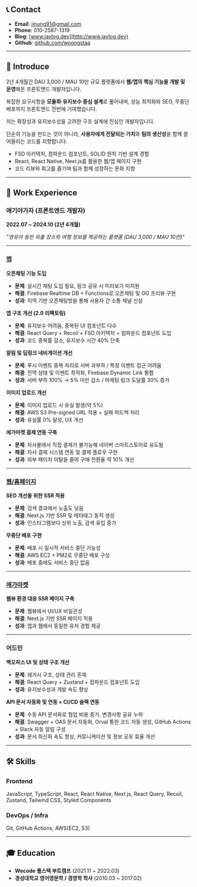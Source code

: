 ## 📞 Contact

- **Email**: [jinung91@gmail.com](mailto:jinung91@gmail.com)
- **Phone**: 010-2587-1319
- **Blog**: [www.jaylog.dev](http://www.jaylog.dev)
- **Github**: [github.com/woongstaa](http://github.com/woongstaa)

---

## 👋 Introduce

2년 4개월간 DAU 3,000 / MAU 10만 규모 플랫폼에서 **웹/앱의 핵심 기능을 개발 및 운영**해온 프론트엔드 개발자입니다.

복잡한 요구사항을 **모듈화·유지보수 중심 설계**로 풀어내며, 성능 최적화와 SEO, 무중단 배포까지 프론트엔드 전반에 기여했습니다.

저는 확장성과 유지보수성을 고려한 구조 설계에 진심인 개발자입니다.

단순히 기능을 만드는 것이 아니라, **사용자에게 전달되는 가치**와 **팀의 생산성**을 함께 끌어올리는 코드를 지향합니다.

- FSD 아키텍처, 컴파운드 컴포넌트, SOLID 원칙 기반 설계 경험
- React, React Native, Next.js를 활용한 웹/앱 페이지 구현
- 코드 리뷰와 회고를 즐기며 팀과 함께 성장하는 문화 지향

---

## 💼 Work Experience

### 애기야가자 (프론트엔드 개발자)

**2022.07 ~ 2024.10 (2년 4개월)**

_"영유아 동반 외출 장소와 여행 정보를 제공하는 플랫폼 (DAU 3,000 / MAU 10만)"_

---

### [앱](https://apps.apple.com/kr/app/%EC%95%A0%EA%B8%B0%EC%95%BC%EA%B0%80%EC%9E%90-%ED%82%A4%EC%A6%88-%EC%97%AC%ED%96%89-%EB%86%80%EC%9D%B4-%ED%95%AB%ED%94%8C-%EC%A0%95%EB%B3%B4-%EC%9C%A1%EC%95%84%EC%95%B1/id1479205228)

**오픈채팅 기능 도입**

- **문제**: 실시간 채팅 도입 필요, 링크 공유 시 미리보기 미지원
- **해결**: Firebase Realtime DB + Functions로 오픈채팅 및 OG 프리뷰 구현
- **성과**: 지역 기반 오픈채팅방을 통해 사용자 간 소통 채널 신설

**앱 구조 개선 (2.0 리팩토링)**

- **문제**: 유지보수 어려움, 중복된 UI 컴포넌트 다수
- **해결**: React Query + Recoil + FSD 아키텍처 + 컴파운드 컴포넌트 도입
- **성과**: 코드 중복률 감소, 유지보수 시간 40% 단축

**알림 및 딥링크 네비게이션 개선**

- **문제**: 푸시 이벤트 중복 처리로 서버 과부하 / 특정 이벤트 접근 어려움
- **해결**: 전역 상태 및 이벤트 최적화, Firebase Dynamic Link 통합
- **성과**: 서버 부하 100% → 5% 미만 감소 / 마케팅 링크 도달률 30% 증가

**이미지 업로드 개선**

- **문제**: 이미지 업로드 시 유실 발생(약 5%)
- **해결**: AWS S3 Pre-signed URL 적용 + 실패 피드백 처리
- **성과**: 유실률 0% 달성, UX 개선

**애가마켓 결제 연동 구축**

- **문제**: 자사몰에서 직접 결제가 불가능해 네이버 스마트스토어로 유도됨
- **해결**: 자사 결제 시스템 연동 및 결제 플로우 구현
- **성과**: 외부 페이지 이탈을 줄여 구매 전환율 약 10% 개선

---

### [웹/홈페이지](http://www.babygo.kr)

**SEO 개선을 위한 SSR 적용**

- **문제**: 검색 결과에서 노출도 낮음
- **해결**: Next.js 기반 SSR 및 메타태그 동적 생성
- **성과**: 인스타그램보다 상위 노출, 검색 유입 증가

**무중단 배포 구현**

- **문제**: 배포 시 일시적 서비스 중단 가능성
- **해결**: AWS EC2 + PM2로 무중단 배포 구성
- **성과**: 배포 중에도 서비스 중단 없음

---

### [애가마켓](http://www.babygo.kr/store)

**웹뷰 환경 대응 SSR 페이지 구축**

- **문제**: 웹뷰에서 UI/UX 비일관성
- **해결**: Next.js 기반 SSR 페이지 적용
- **성과**: 앱과 웹에서 동일한 유저 경험 제공

---

### 어드민

**백오피스 UI 및 상태 구조 개선**

- **문제**: 레거시 구조, 상태 관리 혼재
- **해결**: React Query + Zustand + 컴파운드 컴포넌트 도입
- **성과**: 유지보수성과 개발 속도 향상

**API 문서 자동화 및 연동 + CI/CD 슬랙 연동**

- **문제**: 수동 API 문서화로 협업 비용 증가, 변경사항 공유 누락
- **해결**: Swagger + OAS 문서 자동화, Orval 통한 코드 자동 생성, GitHub Actions + Slack 자동 알림 구성
- **성과**: 문서 최신화 속도 향상, 커뮤니케이션 및 정보 공유 효율 개선

---

## 🛠 Skills

### Frontend

JavaScript, TypeScript, React, React Native, Next.js, React Query, Recoil, Zustand, Tailwind CSS, Styled Components

### DevOps / Infra

Git, GitHub Actions, AWS(EC2, S3)

---

## 🎓 Education

- **Wecode 풀스택 부트캠프** (2021.11 ~ 2022.03)
- **경성대학교 영어영문학 / 경영학 학사** (2010.03 ~ 2017.02)
